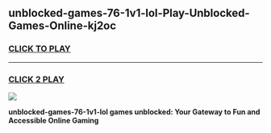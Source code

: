
## unblocked-games-76-1v1-lol-Play-Unblocked-Games-Online-kj2oc
<h3>
<a href="https://premium76.site?title=unblocked-games-76-1v1-lol&ref=25A">CLICK TO PLAY</a></h3>
<hr>

<h3>
<a href="https://premium76.site?title=unblocked-games-76-1v1-lol&ref=25A">CLICK 2 PLAY</a>
  
</h3>

<a href="https://premium76.site?title=unblocked-games-76-1v1-lol&ref=25A"><img src="https://clearcache.store/games.png"></a>


**unblocked-games-76-1v1-lol games unblocked: Your Gateway to Fun and Accessible Online Gaming**
